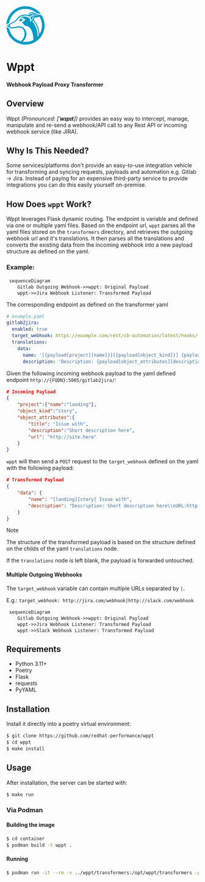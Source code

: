 <img src="assets/logo.png" width=100px height=100px>

# Wppt
#### Webhook Payload Proxy Transformer

## Overview

Wppt *(Pronounced: [**ˈwɪpɪt**])* provides an easy way to intercept, manage, manipulate and re-send a webhook/API call to any Rest API or incoming webhook service (like JIRA).

## Why Is This Needed?

Some services/platforms don't provide an easy-to-use integration vehicle for transforming and syncing requests, payloads and automation e.g. Gitlab -> Jira. Instead of paying for an expensive third-party service to provide integrations you can do this easily yourself on-premise.

## How Does `wppt` Work?

 Wppt leverages Flask dynamic routing. The endpoint is variable and defined via one or multiple yaml files. 
 Based on the endpoint url, `wppt` parses all the yaml files stored on the `transformers` directory, and retrieves the outgoing webhook url and it's translations. It then parses all the translations and converts the existing data from the incoming webhook into a new payload structure as defined on the yaml.

### Example:

```mermaid
 sequenceDiagram
    Gitlab Outgoing Webhook->>wppt: Original Payload
    wppt->>Jira Webhook Listener: Transformed Payload
```

The corresponding endpoint as defined on the transformer yaml
```yaml
# example.yaml
gitlab2jira:
  enabled: true
  target_webhook: https://example.com/rest/cb-automation/latest/hooks/{JIRA_WEBHOOK_ID}
  translations:
    data:
      name: '[{payload[project][name]}][{payload[object_kind]}] {payload[object_attributes][title]}'
      description: 'Description: {payload[object_attributes][description]}\nURL:{payload[object_attributes][url]}'
```

Given the following incoming webhook payload to the yaml defined endpoint `http://{FQDN}:5005/gitlab2jira/`:
```json
# Incoming Payload
{
    "project":{"name":"landing"},
    "object_kind":"story",
    "object_attributes":{
        "title": "Issue with", 
        "description":"Short description here", 
        "url": "http://site.here"
    }
}
```

`wppt` will then send a `POST` request to the `target_webhook` defined on the yaml with the following payload:
```json
# Transformed Payload
{
    "data": {
        "name": "[landing][story] Issue with", 
        "description": "Description: Short description here\\nURL:http://site.here"
    }
}
```

> [!NOTE]
> The structure of the transformed payload is based on the structure defined on the childs of the yaml `translations` node.
>
> If the `translations` node is left blank, the payload is forwarded untouched.

#### Multiple Outgoing Webhooks

The `target_webhook` variable can contain multiple URLs separated by `|`.

E.g.: `target_webhook: http://jira.com/webhook|http://slack.com/webhook`

```mermaid
 sequenceDiagram
    Gitlab Outgoing Webhook->>wppt: Original Payload
    wppt->>Jira Webhook Listener: Transformed Payload
    wppt->>Slack Webhook Listener: Transformed Payload
```

## Requirements

* Python 3.11+
* Poetry
* Flask
* requests
* PyYAML

## Installation

Install it directly into a poetry virtual environment:

```bash
$ git clone https://github.com/redhat-performance/wppt
$ cd wppt
$ make install
```

## Usage

After installation, the server can be started with:

```bash
$ make run
```

### Via Podman

#### Building the image
```bash
$ cd container
$ podman build -t wppt .
```

#### Running
```bash
$ podman run -it --rm -v ../wppt/transformers:/opt/wppt/transformers -p 5005:5005 wppt
```

